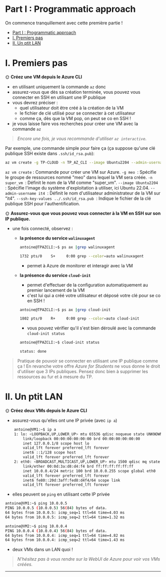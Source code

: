 # Part I : Programmatic approach

On commence tranquillement avec cette première partie !

- [Part I : Programmatic approach](#part-i--programmatic-approach)
- [I. Premiers pas](#i-premiers-pas)
- [II. Un ptit LAN](#ii-un-ptit-lan)

# I. Premiers pas

🌞 **Créez une VM depuis le Azure CLI**

- en utilisant uniquement la commande `az` donc
- assurez-vous que dès sa création terminée, vous pouvez vous connecter en SSH en utilisant une IP publique
- vous devrez préciser :
  - quel utilisateur doit être créé à la création de la VM
  - le fichier de clé utilisé pour se connecter à cet utilisateur
  - comme ça, dès que la VM pop, on peut se co en SSH !
- je vous laisse faire vos recherches pour créer une VM avec la commande `az`

> *Encore une fois, je vous recommande d'utiliser `az interactive`.*

Par exemple, une commande simple pour faire ça (ça suppose qu'une clé publique SSH existe dans `.ssh/id_rsa.pub`):

```bash
az vm create -g TP-CLOUD -n TP_AZ_CLI --image Ubuntu2204 --admin-username antoine --ssh-key-values .ssh/id_rsa.pub --size Standard_B1s
```
``az vm create`` : Commande pour créer une VM sur Azure.
``-g meo ``: Spécifie le groupe de ressources nommé "meo" dans lequel la VM sera créée.
``-n super_vm ``: Définit le nom de la VM comme "super_vm".
``--image Ubuntu2204 ``: Spécifie l'image du système d'exploitation à utiliser, ici Ubuntu 22.04.
``--admin-username it4 ``: Définit le nom d'utilisateur administrateur de la VM sur "it4".
``--ssh-key-values ../.ssh/id_rsa.pub ``: Indique le fichier de la clé publique SSH pour l'authentification.

🌞 **Assurez-vous que vous pouvez vous connecter à la VM en SSH sur son IP publique.**

- une fois connecté, observez :
  - **la présence du service `walinuxagent`**

    ````bash
    antoine@TPAZCLI:~$ ps ax |grep walinuxagent

    1732 pts/0    S+     0:00 grep --color=auto walinuxagent
    ````

    - permet à Azure de monitorer et interagir avec la VM
  - **la présence du service `cloud-init`**
    - permet d'effectuer de la configuration automatiquement au premier lancement de la VM
    - c'est lui qui a créé votre utilisateur et déposé votre clé pour se co en SSH !
    
    ````bash
    antoine@TPAZCLI:~$ ps ax |grep cloud-init

    1802 pts/0    R+     0:00 grep --color=auto cloud-init
    ````

    - vous pouvez vérifier qu'il s'est bien déroulé avec la commande `cloud-init status`

    ````bash
    antoine@TPAZCLI:~$ cloud-init status

    status: done
    ````

> Pratique de pouvoir se connecter en utilisant une IP publique comme ça ! En revanche votre offre *Azure for Students* ne vous donne le droit d'utiliser que 3 IPs publiques. Pensez donc bien à supprimer les ressources au fur et à mesure du TP.

# II. Un ptit LAN

🌞 **Créez deux VMs depuis le Azure CLI**

- assurez-vous qu'elles ont une IP privée (avec `ip a`)

````bash
    antoine@VM1:~$ ip a
    1: lo: <LOOPBACK,UP,LOWER_UP> mtu 65536 qdisc noqueue state UNKNOWN group default qlen 1000
        link/loopback 00:00:00:00:00:00 brd 00:00:00:00:00:00
        inet 127.0.0.1/8 scope host lo
        valid_lft forever preferred_lft forever
        inet6 ::1/128 scope host
        valid_lft forever preferred_lft forever
    2: eth0: <BROADCAST,MULTICAST,UP,LOWER_UP> mtu 1500 qdisc mq state UP group default qlen 1000
        link/ether 00:0d:3a:d8:d4:f4 brd ff:ff:ff:ff:ff:ff
        inet 10.0.0.4/24 metric 100 brd 10.0.0.255 scope global eth0
        valid_lft forever preferred_lft forever
        inet6 fe80::20d:3aff:fed8:d4f4/64 scope link
        valid_lft forever preferred_lft forever
````

- elles peuvent se `ping` en utilisant cette IP privée

````bash
antoine@VM1:~$ ping 10.0.0.5
PING 10.0.0.5 (10.0.0.5) 56(84) bytes of data.
64 bytes from 10.0.0.5: icmp_seq=1 ttl=64 time=4.03 ms
64 bytes from 10.0.0.5: icmp_seq=2 ttl=64 time=1.32 ms

antoine@VM2:~$ ping 10.0.0.4
PING 10.0.0.4 (10.0.0.4) 56(84) bytes of data.
64 bytes from 10.0.0.4: icmp_seq=1 ttl=64 time=4.82 ms
64 bytes from 10.0.0.4: icmp_seq=2 ttl=64 time=1.43 ms
````

- deux VMs dans un LAN quoi !

> *N'hésitez pas à vous rendre sur la WebUI de Azure pour voir vos VMs créées.*

---
